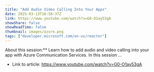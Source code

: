 ```yaml
---
title: "Add Audio Video Calling Into Your Apps"
date: 2025-03-13T16:58:37Z
link: https://www.youtube.com/watch?v=G0-O1ay53gA
showShare: false
showReadTime: false
thumbnail: images/azure.png
tags: ["developer.microsoft.com/en-us/reactor"]
---
```

About this session:** Learn how to add audio and video calling into your app with Azure Communication Services. In this session ...

- Link to article: https://www.youtube.com/watch?v=G0-O1ay53gA